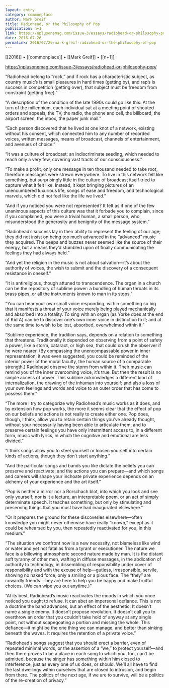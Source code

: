 ```yaml
---
layout: entry
category: commonplace
author: Mark Greif
title: Radiohead, or the Philosophy of Pop
publication: n+1
link: https://nplusonemag.com/issue-3/essays/radiohead-or-philosophy-pop/
date: 2016-07-26
permalink: 2016/07/26/mark-greif-radiohead-or-the-philosophy-of-pop
---
```


[[2016]] • [[commonplace]] • [[Mark Greif]] • [[n+1]]

https://nplusonemag.com/issue-3/essays/radiohead-or-philosophy-pop/

“Radiohead belong to “rock,” and if rock has a characteristic subject, as country music’s is small pleasures in hard times (getting by), and rap’s is success in competition (getting over), that subject must be freedom from constraint (getting free).”

“A description of the condition of the late 1990s could go like this: At the turn of the millennium, each individual sat at a meeting point of shouted orders and appeals, the TV, the radio, the phone and cell, the billboard, the airport screen, the inbox, the paper junk mail.”

“Each person discovered that he lived at one knot of a network, existing without his consent, which connected him to any number of recorded voices, written messages, means of broadcast, channels of entertainment, and avenues of choice.”

“It was a culture of broadcast: an indiscriminate seeding, which needed to reach only a very few, covering vast tracts of our consciousness.”

“To make a profit, only one message in ten thousand needed to take root, therefore messages were strewn everywhere. To live in this network felt like something, but surprisingly little in the culture of broadcast itself tried to capture what it felt like. Instead, it kept bringing pictures of an unencumbered luxurious life, songs of ease and freedom, and technological marvels, which did not feel like the life we lived.”

“And if you noticed you were not represented? It felt as if one of the few unanimous aspects of this culture was that it forbade you to complain, since if you complained, you were a trivial human, a small person, who misunderstood the generosity and benignity of the message system.”

“Radiohead’s success lay in their ability to represent the feeling of our age; they did not insist on being too much advanced in the “advanced” music they acquired. The beeps and buzzes never seemed like the source of their energy, but a means they’d stumbled upon of finally communicating the feelings they had always held.”

“And yet the religion in the music is not about salvation—it’s about the authority of voices, the wish to submit and the discovery of a consequent resistance in oneself.”

“It is antireligious, though attuned to transcendence. The organ in a church can be the repository of sublime power: a bundling of human throats in its brass pipes, or all the instruments known to man in its stops.”

“You can hear your own small voice responding, within something so big that it manifests a threat of your voice merely being played mechanically and absorbed into a totality. To sing with an organ (as Yorke does at the end of Kid A) can be to discover one’s own inner voice in distinction to it; and at the same time to wish to be lost, absorbed, overwhelmed within it.”

“Sublime experience, the tradition says, depends on a relation to something that threatens. Traditionally it depended on observing from a point of safety a power, like a storm, cataract, or high sea, that could crush the observer if he were nearer. (By compassing the unencompassable power in inner representation, it was even suggested, you could be reminded of the interior power of the moral faculty, the human source of a comparable strength.) Radiohead observe the storm from within it. Their music can remind you of the inner overcoming voice, it’s true. But then the result is no simple access of power. This sublime acknowledges a different kind of internalization, the drawing of the inhuman into yourself; and also a loss of your own feelings and words and voice to an outer order that has come to possess them.”

“The more I try to categorize why Radiohead’s music works as it does, and by extension how pop works, the more it seems clear that the effect of pop on our beliefs and actions is not really to create either one. Pop does, though, I think, allow you to retain certain things you’ve already thought, without your necessarily having been able to articulate them, and to preserve certain feelings you have only intermittent access to, in a different form, music with lyrics, in which the cognitive and emotional are less divided.”

“I think songs allow you to steel yourself or loosen yourself into certain kinds of actions, though they don’t start anything.”

“And the particular songs and bands you like dictate the beliefs you can preserve and reactivate, and the actions you can prepare—and which songs and careers will shape your inchoate private experience depends on an alchemy of your experience and the art itself.”

“Pop is neither a mirror nor a Rorschach blot, into which you look and see only yourself; nor is it a lecture, an interpretable poem, or an act of simply determinate speech. It teaches something, but only by stimulating and preserving things that you must have had inaugurated elsewhere.”

“Or it prepares the ground for these discoveries elsewhere—often knowledge you might never otherwise have really “known,” except as it could be rehearsed by you, then repeatedly reactivated for you, in this medium.”

“The situation we confront now is a new necessity, not blameless like wind or water and yet not fatal as from a tyrant or executioner. The nature we face is a billowing atmospheric second nature made by man. It is the distant soft tyranny of other men, wafting in diffuse messages, in the abdication of authority to technology, in dissembling of responsibility under cover of responsibility and with the excuse of help—gutless, irresponsible, servile, showing no naked force, only a smiling or a pious face. The “they” are cowardly friends. They are here to help you be happy and make fruitful choices. (We can wipe you out anytime.)”

“At its best, Radiohead’s music reactivates the moods in which you once noticed you ought to refuse. It can abet an impersonal defiance. This is not a doctrine the band advances, but an effect of the aesthetic. It doesn’t name a single enemy. It doesn’t propose revolution. It doesn’t call you to overthrow an order that you couldn’t take hold of anyway at any single point, not without scapegoating a portion and missing the whole. This defiance—it might be the one thing we can manage, and better than sinking beneath the waves. It requires the retention of a private voice.”

“Radiohead’s songs suggest that you should erect a barrier, even of repeated minimal words, or the assertion of a “we,” to protect yourself—and then there proves to be a place in each song to which you, too, can’t be admitted, because the singer has something within him closed to interference, just as every one of us does, or should. We’ll all have to find the last dwellings within ourselves that are closed to intrusion, and begin from there. The politics of the next age, if we are to survive, will be a politics of the re-creation of privacy.”
